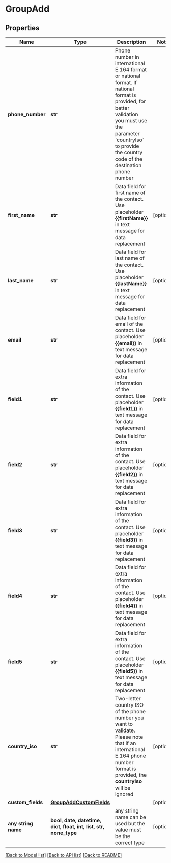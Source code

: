 # GroupAdd


## Properties
Name | Type | Description | Notes
------------ | ------------- | ------------- | -------------
**phone_number** | **str** | Phone number in international E.164 format or national format. If national format is provided, for better validation you must use the parameter &#x60;countryIso&#x60; to provide the country code of the destination phone number     | 
**first_name** | **str** | Data field for first name of the contact. Use placeholder **{{firstName}}** in text message for data replacement | [optional] 
**last_name** | **str** | Data field for last name of the contact. Use placeholder **{{lastName}}** in text message for data replacement | [optional] 
**email** | **str** | Data field for email of the contact. Use placeholder **{{email}}** in text message for data replacement | [optional] 
**field1** | **str** | Data field for extra information of the contact. Use placeholder **{{field1}}** in text message for data replacement | [optional] 
**field2** | **str** | Data field for extra information of the contact. Use placeholder **{{field2}}** in text message for data replacement | [optional] 
**field3** | **str** | Data field for extra information of the contact. Use placeholder **{{field3}}** in text message for data replacement | [optional] 
**field4** | **str** | Data field for extra information of the contact. Use placeholder **{{field4}}** in text message for data replacement | [optional] 
**field5** | **str** | Data field for extra information of the contact. Use placeholder **{{field5}}** in text message for data replacement | [optional] 
**country_iso** | **str** | Two-letter country ISO of the phone number you want to validate. Please note that if an international E.164 phone number format is provided, the **countryIso** will be ignored | [optional] 
**custom_fields** | [**GroupAddCustomFields**](GroupAddCustomFields.md) |  | [optional] 
**any string name** | **bool, date, datetime, dict, float, int, list, str, none_type** | any string name can be used but the value must be the correct type | [optional]

[[Back to Model list]](../../README.md#models) [[Back to API list]](../../README.md#available-methods) [[Back to README]](../../README.md)



